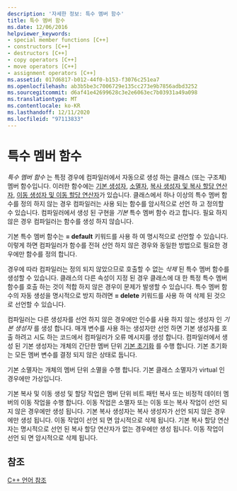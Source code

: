 ```yaml
---
description: '자세한 정보: 특수 멤버 함수'
title: 특수 멤버 함수
ms.date: 12/06/2016
helpviewer_keywords:
- special member functions [C++]
- constructors [C++]
- destructors [C++]
- copy operators [C++]
- move operators [C++]
- assignment operators [C++]
ms.assetid: 017d6817-b012-44f0-b153-f3076c251ea7
ms.openlocfilehash: ab3b5be3c7006729e135cc273e9b7856adbd3252
ms.sourcegitcommit: d6af41e42699628c3e2e6063ec7b03931a49a098
ms.translationtype: MT
ms.contentlocale: ko-KR
ms.lasthandoff: 12/11/2020
ms.locfileid: "97113833"
---
```

# <a name="special-member-functions"></a>특수 멤버 함수

*특수 멤버 함수* 는 특정 경우에 컴파일러에서 자동으로 생성 하는 클래스 (또는 구조체) 멤버 함수입니다. 이러한 함수에는 [기본 생성자](constructors-cpp.md#default_constructors), [소멸자](destructors-cpp.md), [복사 생성자 및 복사 할당 연산자](copy-constructors-and-copy-assignment-operators-cpp.md), [이동 생성자 및 이동 할당 연산자](move-constructors-and-move-assignment-operators-cpp.md)가 있습니다. 클래스에서 하나 이상의 특수 멤버 함수를 정의 하지 않는 경우 컴파일러는 사용 되는 함수를 암시적으로 선언 하 고 정의할 수 있습니다. 컴파일러에서 생성 된 구현을 *기본* 특수 멤버 함수 라고 합니다. 필요 하지 않은 경우 컴파일러는 함수를 생성 하지 않습니다.

기본 특수 멤버 함수는 **= default** 키워드를 사용 하 여 명시적으로 선언할 수 있습니다. 이렇게 하면 컴파일러가 함수를 전혀 선언 하지 않은 경우와 동일한 방법으로 필요한 경우에만 함수를 정의 합니다.

경우에 따라 컴파일러는 정의 되지 않았으므로 호출할 수 없는 *삭제* 된 특수 멤버 함수를 생성할 수 있습니다. 클래스의 다른 속성이 지정 된 경우 클래스에 대 한 특정 특수 멤버 함수를 호출 하는 것이 적합 하지 않은 경우이 문제가 발생할 수 있습니다. 특수 멤버 함수의 자동 생성을 명시적으로 방지 하려면 **= delete** 키워드를 사용 하 여 삭제 된 것으로 선언할 수 있습니다.

컴파일러는 다른 생성자를 선언 하지 않은 경우에만 인수를 사용 하지 않는 생성자 인 *기본 생성자* 를 생성 합니다. 매개 변수를 사용 하는 생성자만 선언 하면 기본 생성자를 호출 하려고 시도 하는 코드에서 컴파일러가 오류 메시지를 생성 합니다. 컴파일러에서 생성 된 기본 생성자는 개체의 간단한 멤버 단위 [기본 초기화](initializers.md#default_initialization) 를 수행 합니다. 기본 초기화는 모든 멤버 변수를 결정 되지 않은 상태로 둡니다.

기본 소멸자는 개체의 멤버 단위 소멸을 수행 합니다. 기본 클래스 소멸자가 virtual 인 경우에만 가상입니다.

기본 복사 및 이동 생성 및 할당 작업은 멤버 단위 비트 패턴 복사 또는 비정적 데이터 멤버의 이동 작업을 수행 합니다. 이동 작업은 소멸자 또는 이동 또는 복사 작업이 선언 되지 않은 경우에만 생성 됩니다. 기본 복사 생성자는 복사 생성자가 선언 되지 않은 경우에만 생성 됩니다. 이동 작업이 선언 되 면 암시적으로 삭제 됩니다. 기본 복사 할당 연산자는 명시적으로 선언 된 복사 할당 연산자가 없는 경우에만 생성 됩니다. 이동 작업이 선언 되 면 암시적으로 삭제 됩니다.

## <a name="see-also"></a>참조

[C++ 언어 참조](cpp-language-reference.md)
